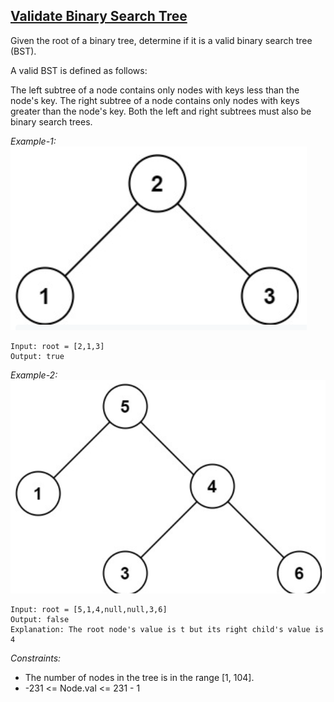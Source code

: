 ## [Validate Binary Search Tree](https://leetcode.com/problems/validate-binary-search-tree/)

Given the root of a binary tree, determine if it is a valid binary search tree (BST).

A valid BST is defined as follows:

The left subtree of a node contains only nodes with keys less than the node's key.
The right subtree of a node contains only nodes with keys greater than the node's key.
Both the left and right subtrees must also be binary search trees.

*Example-1:*
![Example-1](validatebst.png)
```
Input: root = [2,1,3]
Output: true
```

*Example-2:*
![Example-2](validatebst2.png)
```
Input: root = [5,1,4,null,null,3,6]
Output: false
Explanation: The root node's value is t but its right child's value is 4
```

*Constraints:*

- The number of nodes in the tree is in the range [1, 104].
- -231 <= Node.val <= 231 - 1